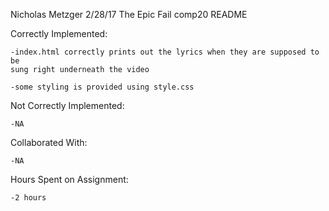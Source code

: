 Nicholas Metzger
2/28/17
The Epic Fail
comp20
README

Correctly Implemented:
    
    -index.html correctly prints out the lyrics when they are supposed to be
    sung right underneath the video

    -some styling is provided using style.css

Not Correctly Implemented:

    -NA

Collaborated With:

    -NA

Hours Spent on Assignment:

    -2 hours
